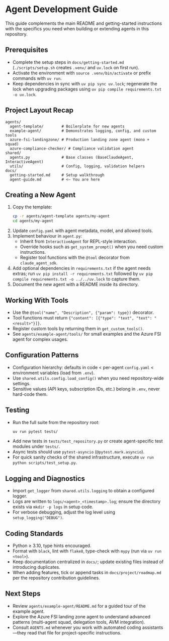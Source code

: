 # Agent Development Guide

This guide complements the main README and getting-started instructions with the specifics you need when building or extending agents in this repository.

## Prerequisites

- Complete the setup steps in `docs/getting-started.md` (`./scripts/setup.sh` creates `.venv/` and `uv.lock` on first run).
- Activate the environment with `source .venv/bin/activate` or prefix commands with `uv run`.
- Keep dependencies in sync with `uv pip sync uv.lock`; regenerate the lock when upgrading packages using `uv pip compile requirements.txt -o uv.lock`.

## Project Layout Recap

```
agents/
  agent-template/        # Boilerplate for new agents
  example-agent/         # Demonstrates logging, config, and custom tools
  azure-fsi-landingzone/ # Production landing zone agent (mono + squad)
  azure-compliance-checker/ # Compliance validation agent
shared/
  agents.py              # Base classes (BaseClaudeAgent, InteractiveAgent)
  utils/                 # Config, logging, validation helpers
docs/
  getting-started.md     # Setup walkthrough
  agent-guide.md         # <— You are here
```

## Creating a New Agent

1. Copy the template:
   ```bash
   cp -r agents/agent-template agents/my-agent
   cd agents/my-agent
   ```
2. Update `config.yaml` with agent metadata, model, and allowed tools.
3. Implement behaviour in `agent.py`:
   - Inherit from `InteractiveAgent` for REPL-style interaction.
   - Override hooks such as `get_system_prompt()` when you need custom instructions.
   - Register tool functions with the `@tool` decorator from `claude_agent_sdk`.
4. Add optional dependencies in `requirements.txt` if the agent needs extras; run `uv pip install -r requirements.txt` followed by `uv pip compile requirements.txt -o ../../uv.lock` to capture them.
5. Document the new agent with a README inside its directory.

## Working With Tools

- Use the `@tool("name", "Description", {"param": type})` decorator.
- Tool functions must return `{"content": [{"type": "text", "text": "<result>"}]}`.
- Register custom tools by returning them in `get_custom_tools()`.
- See `agents/example-agent/tools/` for small examples and the Azure FSI agent for complex usages.

## Configuration Patterns

- Configuration hierarchy: defaults in code < per-agent `config.yaml` < environment variables (load from `.env`).
- Use `shared.utils.config.load_config()` when you need repository-wide settings.
- Sensitive values (API keys, subscription IDs, etc.) belong in `.env`, never hard-code them.

## Testing

- Run the full suite from the repository root:
  ```bash
  uv run pytest tests/
  ```
- Add new tests in `tests/test_repository.py` or create agent-specific test modules under `tests/`.
- Async tests should use `pytest-asyncio` (`@pytest.mark.asyncio`).
- For quick sanity checks of the shared infrastructure, execute `uv run python scripts/test_setup.py`.

## Logging and Diagnostics

- Import `get_logger` from `shared.utils.logging` to obtain a configured logger.
- Logs are written to `logs/<agent>_<timestamp>.log`; ensure the directory exists via `mkdir -p logs` in setup code.
- For verbose debugging, adjust the log level using `setup_logging("DEBUG")`.

## Coding Standards

- Python ≥ 3.10, type hints encouraged.
- Format with `black`, lint with `flake8`, type-check with `mypy` (run via `uv run <tool>`).
- Keep documentation centralized in `docs/`; update existing files instead of introducing duplicates.
- When adding features, tick or append tasks in `docs/project/roadmap.md` per the repository contribution guidelines.

## Next Steps

- Review `agents/example-agent/README.md` for a guided tour of the example agent.
- Explore the Azure FSI landing zone agent to understand advanced patterns (multi-agent squad, delegation tools, AVM integration).
- Consult `AGENTS.md` whenever you work with automated coding assistants—they read that file for project-specific instructions.
